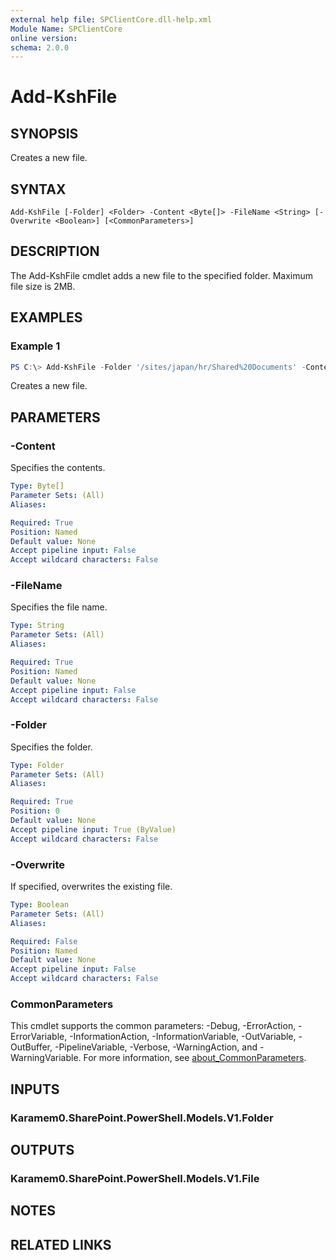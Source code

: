 ```yaml
---
external help file: SPClientCore.dll-help.xml
Module Name: SPClientCore
online version:
schema: 2.0.0
---
```


# Add-KshFile

## SYNOPSIS
Creates a new file.

## SYNTAX

```
Add-KshFile [-Folder] <Folder> -Content <Byte[]> -FileName <String> [-Overwrite <Boolean>] [<CommonParameters>]
```

## DESCRIPTION
The Add-KshFile cmdlet adds a new file to the specified folder. Maximum file size is 2MB.

## EXAMPLES

### Example 1
```powershell
PS C:\> Add-KshFile -Folder '/sites/japan/hr/Shared%20Documents' -Content ([System.Text.Encoding]::UTF8.GetBytes('Contact: admin@example.onmicrosoft.com')) -FileName 'README.txt'
```

Creates a new file.

## PARAMETERS

### -Content
Specifies the contents.

```yaml
Type: Byte[]
Parameter Sets: (All)
Aliases:

Required: True
Position: Named
Default value: None
Accept pipeline input: False
Accept wildcard characters: False
```

### -FileName
Specifies the file name.

```yaml
Type: String
Parameter Sets: (All)
Aliases:

Required: True
Position: Named
Default value: None
Accept pipeline input: False
Accept wildcard characters: False
```

### -Folder
Specifies the folder.

```yaml
Type: Folder
Parameter Sets: (All)
Aliases:

Required: True
Position: 0
Default value: None
Accept pipeline input: True (ByValue)
Accept wildcard characters: False
```

### -Overwrite
If specified, overwrites the existing file.

```yaml
Type: Boolean
Parameter Sets: (All)
Aliases:

Required: False
Position: Named
Default value: None
Accept pipeline input: False
Accept wildcard characters: False
```

### CommonParameters
This cmdlet supports the common parameters: -Debug, -ErrorAction, -ErrorVariable, -InformationAction, -InformationVariable, -OutVariable, -OutBuffer, -PipelineVariable, -Verbose, -WarningAction, and -WarningVariable. For more information, see [about_CommonParameters](http://go.microsoft.com/fwlink/?LinkID=113216).

## INPUTS

### Karamem0.SharePoint.PowerShell.Models.V1.Folder

## OUTPUTS

### Karamem0.SharePoint.PowerShell.Models.V1.File

## NOTES

## RELATED LINKS
